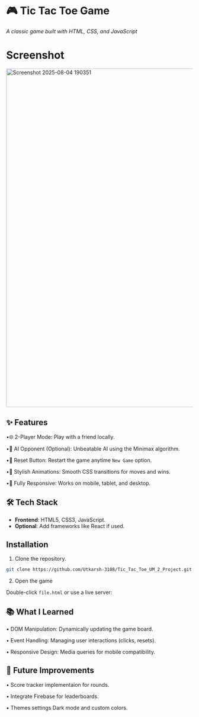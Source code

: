 # 🎮 Tic Tac Toe Game  
*A classic game built with HTML, CSS, and JavaScript*  

# Screenshot
<img width="719" height="915" alt="Screenshot 2025-08-04 190351" src="https://github.com/user-attachments/assets/ca21e01f-dd70-4819-b257-684aa36deef7" />

## ✨ Features  
•🌐 2-Player Mode: Play with a friend locally.

•🤖 AI Opponent (Optional): Unbeatable AI using the Minimax algorithm.

•🔁 Reset Button: Restart the game anytime ```New Game``` option.

•🎨 Stylish Animations: Smooth CSS transitions for moves and wins.

•📱 Fully Responsive: Works on mobile, tablet, and desktop.

## 🛠️ Tech Stack
- **Frontend**: HTML5, CSS3, JavaScript.  
- **Optional**: Add frameworks like React if used.

## Installation  
1. Clone the repository.
```bash  
git clone https://github.com/Utkarsh-3108/Tic_Tac_Toe_UM_2_Project.git
```

2. Open the game

Double-click ```file.html``` or use a live server:

## 📚 What I Learned
• DOM Manipulation: Dynamically updating the game board.

• Event Handling: Managing user interactions (clicks, resets).

• Responsive Design: Media queries for mobile compatibility.

## 🔮 Future Improvements
• Score tracker implementaion for rounds.

• Integrate Firebase for leaderboards.

• Themes settings Dark mode and custom colors.
